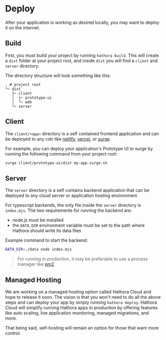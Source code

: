 # Deploy

After your application is working as desired locally, you may want to deploy it on the internet.

## Build

First, you must build your project by running `hathora build`. This will create a `dist` folder at your project root, and inside `dist` you will find a `client` and `server` directory.

The directory structure will look something like this:

```
. # project root
└─ dist
   ├─ client
   │  ├─ prototype-ui
   │  └─ web
   └─ server
```

## Client

The `client/<app>` directory is a self contained frontend application and can be deployed to any cdn like [netlify](https://www.netlify.com/), [vercel](vercel.com), or [surge](https://surge.sh/).

For example, you can deploy your application's Prototype UI to surge by running the following command from your project root:

```sh
surge client/prototype-ui/dist my-app.surge.sh
```

## Server

The `server` directory is a self contains backend application that can be deployed to any cloud server or application hosting environment.

For typescript backends, the only file inside the `server` directory is `index.mjs`. The two requirements for running the backend are:

- node.js must be installed
- the `DATA_DIR` environment variable must be set to the path where Hathora should write its data files

Example command to start the backend:

```sh
DATA_DIR=./data node index.mjs
```

> For running in production, it may be preferable to use a process manager like [pm2](https://pm2.keymetrics.io/).

## Managed Hosting

We are working on a managed hosting option called Hathora Cloud and hope to release it soon. The vision is that you won't need to do all the above steps and can deploy your app by simply running `hathora deploy`. Hathora Cloud will simplify running Hathora apps in production by offering features like auto scaling, live application monitoring, managed migrations, and more.

That being said, self-hosting will remain an option for those that want more control.
